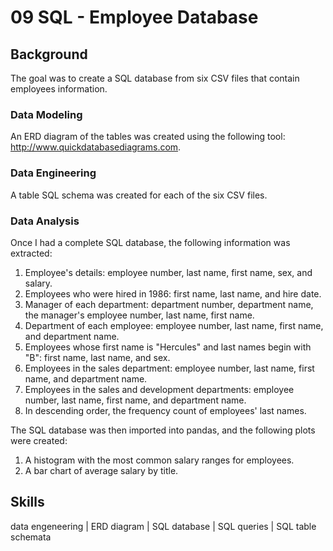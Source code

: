# 09 SQL - Employee Database

## Background

The goal was to create a SQL database from six CSV files that contain employees information.

### Data Modeling

An ERD diagram of the tables was created using the following tool: http://www.quickdatabasediagrams.com.

### Data Engineering

A table SQL schema was created for each of the six CSV files.

### Data Analysis

Once I had a complete SQL database, the following information was extracted:

1. Employee's details: employee number, last name, first name, sex, and salary.
2. Employees who were hired in 1986: first name, last name, and hire date.
3. Manager of each department: department number, department name, the manager's employee number, last name, first name.
4. Department of each employee: employee number, last name, first name, and department name.
5. Employees whose first name is "Hercules" and last names begin with "B": first name, last name, and sex.
6. Employees in the sales department: employee number, last name, first name, and department name.
7. Employees in the sales and development departments: employee number, last name, first name, and department name.
8. In descending order, the frequency count of employees' last names.

The SQL database was then imported into pandas, and the following plots were created:

1. A histogram with the most common salary ranges for employees.
2. A bar chart of average salary by title.

## Skills

data engeneering | ERD diagram | SQL database | SQL queries | SQL table schemata
